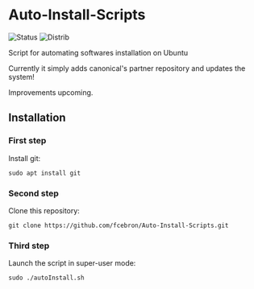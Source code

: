 # Auto-Install-Scripts
![Status](https://img.shields.io/badge/Status-In%20Development-red.svg)
![Distrib](https://img.shields.io/badge/Ubuntu-16.04-brightgreen.svg)

Script for automating softwares installation on Ubuntu

Currently it simply adds canonical's partner repository and updates the system!

Improvements upcoming.

## Installation
### First step
Install git:

```sudo apt install git```

### Second step
Clone this repository:

```git clone https://github.com/fcebron/Auto-Install-Scripts.git```

### Third step
Launch the script in super-user mode:

```sudo ./autoInstall.sh```
